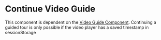 # Continue Video Guide

This component is dependent on the [Video Guide Component](/components/detail/video-guide). Continuing a guided tour is only possible if the video player has a saved timestamp in sessionStorage
